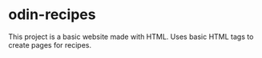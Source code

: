 # odin-recipes

This project is a basic website made with HTML. Uses basic HTML tags to create pages for recipes. 